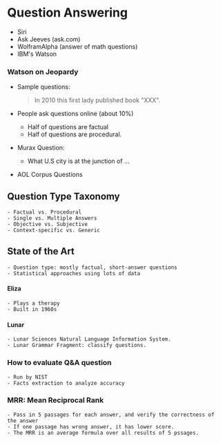 # Question Answering

- Siri
- Ask Jeeves (ask.com)
- WolframAlpha (answer of math questions)
- IBM's Watson

### Watson on Jeopardy

- Sample questions:
    > In 2010 this first lady published book "XXX".

- People ask questions online (about 10%)
    - Half of questions are factual
    - Half of questions are procedural.

- Murax Question:
    - What U.S city is at the junction of ...

- AOL Corpus Questions

## Question Type Taxonomy

    - Factual vs. Procedural
    - Single vs. Multiple Answers
    - Objective vs. Subjective
    - Context-specific vs. Generic
    
## State of the Art

    - Question type: mostly factual, short-answer questions
    - Statistical approaches using lots of data
    
#### Eliza

    - Plays a therapy
    - Built in 1960s

#### Lunar

    - Lunar Sciences Natural Language Information System.
    - Lunar Grammar Fragment: classify questions.

### How to evaluate Q&A question
    - Run by NIST
    - Facts extraction to analyze accuracy
    
### MRR: Mean Reciprocal Rank
    - Pass in 5 passages for each answer, and verify the correctness of the answer
    - If one passage has wrong answer, it has lower score.
    - The MRR is an average formula over all results of 5 pssages.
    





    



